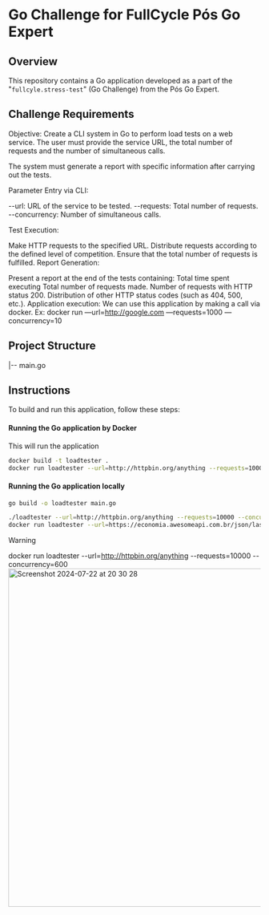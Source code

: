 # Go Challenge for FullCycle Pós Go Expert

## Overview

This repository contains a Go application developed as a part of the "`fullcyle.stress-test`" (Go Challenge) from the Pós Go Expert.

## Challenge Requirements

Objective: Create a CLI system in Go to perform load tests on a web service. The user must provide the service URL, the total number of requests and the number of simultaneous calls.

The system must generate a report with specific information after carrying out the tests.

Parameter Entry via CLI:

--url: URL of the service to be tested.
--requests: Total number of requests.
--concurrency: Number of simultaneous calls.

Test Execution:

Make HTTP requests to the specified URL.
Distribute requests according to the defined level of competition.
Ensure that the total number of requests is fulfilled.
Report Generation:

Present a report at the end of the tests containing:
Total time spent executing
Total number of requests made.
Number of requests with HTTP status 200.
Distribution of other HTTP status codes (such as 404, 500, etc.).
Application execution:
We can use this application by making a call via docker. Ex:
docker run <your docker image> —url=http://google.com —requests=1000 —concurrency=10

## Project Structure
|-- main.go

## Instructions

To build and run this application, follow these steps:

#### Running the Go application by Docker
This will run the application
```bash
docker build -t loadtester .
docker run loadtester --url=http://httpbin.org/anything --requests=10000 --concurrency=600
```

#### Running the Go application locally
```bash
go build -o loadtester main.go

./loadtester --url=http://httpbin.org/anything --requests=10000 --concurrency=600
docker run loadtester --url=https://economia.awesomeapi.com.br/json/last/USD-BRL --requests=99900 --concurrency=100
```
> [!WARNING]
> docker run loadtester --url=http://httpbin.org/anything --requests=10000 --concurrency=600
><img width="675" alt="Screenshot 2024-07-22 at 20 30 28" src="https://github.com/user-attachments/assets/35a27ade-bd00-4f3c-aef4-0e33072126d9">


